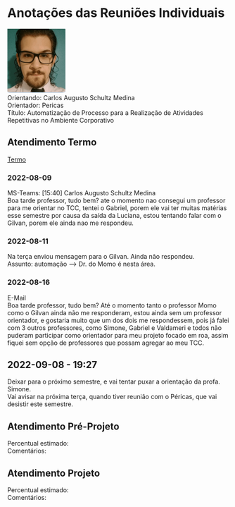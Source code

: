 # Anotações das Reuniões Individuais  

![foto](foto.png "foto")  
Orientando: Carlos Augusto Schultz Medina  
Orientador: Pericas  
Título: Automatização de Processo para a Realização de Atividades Repetitivas no Ambiente Corporativo  

## Atendimento Termo  

[Termo](Termo.pdf "Termo")  

### 2022-08-09

MS-Teams: \[15:40\] Carlos Augusto Schultz Medina  
Boa tarde professor, tudo bem? ate o momento nao consegui um professor para me orientar no TCC, tentei o Gabriel, porem ele vai ter muitas matérias esse semestre por causa da saída da Luciana, estou tentando falar com o Gilvan, porem ele ainda nao me respondeu.  

### 2022-08-11

Na terça enviou mensagem para o Gilvan. Ainda não respondeu.  
Assunto: automação --> Dr. do Momo é nesta área.  

### 2022-08-16

E-Mail  
Boa tarde professor, tudo bem? Até o momento tanto o professor Momo como o Gilvan ainda não me responderam, estou ainda sem um professor orientador, e gostaria muito que um dos dois me respondessem, pois já falei com 3 outros professores, como Simone, Gabriel e Valdameri e todos não puderam participar como orientador para meu projeto focado em roa, assim fiquei sem opção de professores que possam agregar ao meu TCC.  

## 2022-09-08 - 19:27

Deixar para o próximo semestre, e vai tentar puxar a orientação da profa. Simone.  
Vai avisar na próxima terça, quando tiver reunião com o Péricas, que vai desistir este semestre.  

## Atendimento Pré-Projeto  

Percentual estimado:  
Comentários:  

## Atendimento Projeto  

Percentual estimado:  
Comentários:  
